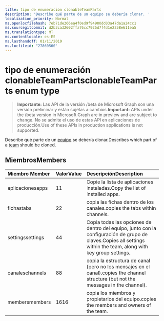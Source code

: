 ```yaml
---
title: tipo de enumeración clonableTeamParts
description: 'Describe qué parte de un equipo se debería clonar. '
localization_priority: Normal
ms.openlocfilehash: 7eb71de266ea4f0ed9f94900dd03a47da1a24cc1
ms.sourcegitcommit: d2b3ca32602ffa76cc7925d7f4d1e2258e611ea5
ms.translationtype: MT
ms.contentlocale: es-ES
ms.lasthandoff: 01/11/2019
ms.locfileid: "27860560"
---
```

# <a name="clonableteamparts-enum-type"></a><span data-ttu-id="ac797-103">tipo de enumeración clonableTeamParts</span><span class="sxs-lookup"><span data-stu-id="ac797-103">clonableTeamParts enum type</span></span>

> <span data-ttu-id="ac797-104">**Importante:** Las API de la versión /beta de Microsoft Graph son una versión preliminar y están sujetas a cambios.</span><span class="sxs-lookup"><span data-stu-id="ac797-104">**Important:** APIs under the /beta version in Microsoft Graph are in preview and are subject to change.</span></span> <span data-ttu-id="ac797-105">No se admite el uso de estas API en aplicaciones de producción.</span><span class="sxs-lookup"><span data-stu-id="ac797-105">Use of these APIs in production applications is not supported.</span></span>

<span data-ttu-id="ac797-106">Describe qué parte de un [equipo](../resources/team.md) se debería clonar.</span><span class="sxs-lookup"><span data-stu-id="ac797-106">Describes which part of a [team](../resources/team.md) should be cloned.</span></span> 

## <a name="members"></a><span data-ttu-id="ac797-107">Miembros</span><span class="sxs-lookup"><span data-stu-id="ac797-107">Members</span></span>

| <span data-ttu-id="ac797-108">Miembro	</span><span class="sxs-lookup"><span data-stu-id="ac797-108">Member</span></span> | <span data-ttu-id="ac797-109">Valor</span><span class="sxs-lookup"><span data-stu-id="ac797-109">Value</span></span>| <span data-ttu-id="ac797-110">Descripción</span><span class="sxs-lookup"><span data-stu-id="ac797-110">Description</span></span> |
|:---------------|:--------|:----------|
|<span data-ttu-id="ac797-111">aplicaciones</span><span class="sxs-lookup"><span data-stu-id="ac797-111">apps</span></span>|<span data-ttu-id="ac797-112">1</span><span class="sxs-lookup"><span data-stu-id="ac797-112">1</span></span>|<span data-ttu-id="ac797-113">Copie la lista de aplicaciones instaladas.</span><span class="sxs-lookup"><span data-stu-id="ac797-113">Copy the list of installed apps.</span></span>|
|<span data-ttu-id="ac797-114">fichas</span><span class="sxs-lookup"><span data-stu-id="ac797-114">tabs</span></span>|<span data-ttu-id="ac797-115">2</span><span class="sxs-lookup"><span data-stu-id="ac797-115">2</span></span>|<span data-ttu-id="ac797-116">copia las fichas dentro de los canales.</span><span class="sxs-lookup"><span data-stu-id="ac797-116">copies the tabs within channels.</span></span>|
|<span data-ttu-id="ac797-117">settings</span><span class="sxs-lookup"><span data-stu-id="ac797-117">settings</span></span>|<span data-ttu-id="ac797-118">4</span><span class="sxs-lookup"><span data-stu-id="ac797-118">4</span></span>|<span data-ttu-id="ac797-119">Copia todas las opciones de dentro del equipo, junto con la configuración de grupo de claves.</span><span class="sxs-lookup"><span data-stu-id="ac797-119">Copies all settings within the team, along with key group settings.</span></span>|
|<span data-ttu-id="ac797-120">canales</span><span class="sxs-lookup"><span data-stu-id="ac797-120">channels</span></span>|<span data-ttu-id="ac797-121">8</span><span class="sxs-lookup"><span data-stu-id="ac797-121">8</span></span>|<span data-ttu-id="ac797-122">copia la estructura de canal (pero no los mensajes en el canal).</span><span class="sxs-lookup"><span data-stu-id="ac797-122">copies the channel structure (but not the messages in the channel).</span></span>|
|<span data-ttu-id="ac797-123">members</span><span class="sxs-lookup"><span data-stu-id="ac797-123">members</span></span>|<span data-ttu-id="ac797-124">16</span><span class="sxs-lookup"><span data-stu-id="ac797-124">16</span></span>|<span data-ttu-id="ac797-125">copia los miembros y propietarios del equipo.</span><span class="sxs-lookup"><span data-stu-id="ac797-125">copies the members and owners of the team.</span></span>|
